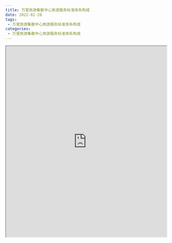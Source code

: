 ```yaml
---
title: 万里旅游集散中心旅游服务标准体系构成
date: 2022-02-28
tags:
 - 万里旅游集散中心旅游服务标准体系构成
categories:
 - 万里旅游集散中心旅游服务标准体系构成
---
```




<iframe src="https://wanli.yourtools.icu/pdf/web/viewer.html?file=https://vkceyugu.cdn.bspapp.com/VKCEYUGU-f2824a45-8901-4778-8647-e91230414af7/4af10719-f0a2-4d7f-a734-89d2bd569868.pdf" width="100%" height="600px"></iframe>
